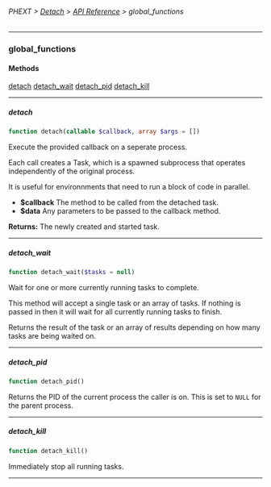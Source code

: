 ###### PHEXT > [Detach](../README.md) > [API Reference](index.md) > global_functions
------
### global_functions
#### Methods
[detach](#detach)
[detach_wait](#detach_wait)
[detach_pid](#detach_pid)
[detach_kill](#detach_kill)

------
##### detach
```php
function detach(callable $callback, array $args = []) 
```
Execute the provided callback on a seperate process.

Each call creates a Task, which is a spawned subprocess that operates independently of the original process.

It is useful for environnments that need to run a block of code in parallel.

- **$callback** The method to be called from the detached task.
- **$data** Any parameters to be passed to the callback method.

**Returns:**  The newly created and started task.


------
##### detach_wait
```php
function detach_wait($tasks = null) 
```
Wait for one or more currently running tasks to complete.

This method will accept a single task or an array of tasks. If nothing is passed in then it will wait for all currently running tasks to finish.

Returns the result of the task or an array of results depending on how many tasks are being waited on.


------
##### detach_pid
```php
function detach_pid() 
```
Returns the PID of the current process the caller is on. This is set to `NULL` for the parent process.


------
##### detach_kill
```php
function detach_kill() 
```
Immediately stop all running tasks.


------
